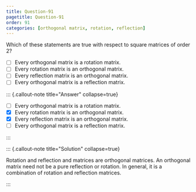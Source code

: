 ```yaml
---
title: Question-91
pagetitle: Question-91
order: 91
categories: [orthogonal matrix, rotation, reflection]
---
```


Which of these statements are true with respect to square matrices of order $\displaystyle 2$?

- [ ] Every orthogonal matrix is a rotation matrix.
- [ ] Every rotation matrix is an orthogonal matrix.
- [ ] Every reflection matrix is an orthogonal matrix.
- [ ] Every orthogonal matrix is a reflection matrix.

::: {.callout-note title="Answer" collapse=true}

- [ ] Every orthogonal matrix is a rotation matrix.
- [x] Every rotation matrix is an orthogonal matrix.
- [x] Every reflection matrix is an orthogonal matrix.
- [ ] Every orthogonal matrix is a reflection matrix.

:::

::: {.callout-note title="Solution" collapse=true}

Rotation and reflection and matrices are orthogonal matrices. An orthogonal matrix need not be a pure reflection or rotation. In general, it is a combination of rotation and reflection matrices.

:::
